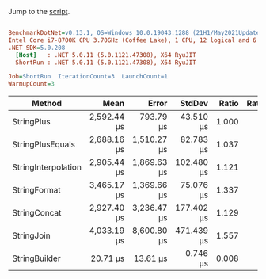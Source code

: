 Jump to the [script](StringConcatBenchmark/TestHarness.cs).

``` ini

BenchmarkDotNet=v0.13.1, OS=Windows 10.0.19043.1288 (21H1/May2021Update)
Intel Core i7-8700K CPU 3.70GHz (Coffee Lake), 1 CPU, 12 logical and 6 physical cores
.NET SDK=5.0.208
  [Host]   : .NET 5.0.11 (5.0.1121.47308), X64 RyuJIT
  ShortRun : .NET 5.0.11 (5.0.1121.47308), X64 RyuJIT

Job=ShortRun  IterationCount=3  LaunchCount=1  
WarmupCount=3  

```
|              Method |        Mean |       Error |     StdDev | Ratio | RatioSD |     Gen 0 |    Gen 1 | Allocated |
|-------------------- |------------:|------------:|-----------:|------:|--------:|----------:|---------:|----------:|
|          StringPlus | 2,592.44 μs |   793.79 μs |  43.510 μs | 1.000 |    0.00 | 5710.9375 | 996.0938 | 35,215 KB |
|    StringPlusEquals | 2,688.16 μs | 1,510.27 μs |  82.783 μs | 1.037 |    0.05 | 5710.9375 | 996.0938 | 35,215 KB |
| StringInterpolation | 2,905.44 μs | 1,869.63 μs | 102.480 μs | 1.121 |    0.04 | 5710.9375 | 996.0938 | 35,215 KB |
|        StringFormat | 3,465.17 μs | 1,369.66 μs |  75.076 μs | 1.337 |    0.02 | 5710.9375 | 992.1875 | 35,215 KB |
|        StringConcat | 2,927.40 μs | 3,236.47 μs | 177.402 μs | 1.129 |    0.05 | 5710.9375 | 996.0938 | 35,215 KB |
|          StringJoin | 4,033.19 μs | 8,600.80 μs | 471.439 μs | 1.557 |    0.20 | 5718.7500 | 996.0938 | 35,254 KB |
|       StringBuilder |    20.71 μs |    13.61 μs |   0.746 μs | 0.008 |    0.00 |   24.6887 |   6.1646 |    152 KB |
